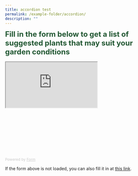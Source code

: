 ```yaml
---
title: accordion test
permalink: /example-folder/accordion/
description: ""
---
```

<div style="color: #215732;
					 font-size: 24px;">
  <b>Fill in the form below to get a list of suggested plants that may suit your garden conditions</b>
</div>
<br>
<!-- Change the width and height values to suit you best -->

<div style="position: relative; padding-bottom: 56.25%; padding-top:25px; height:0; overflow: auto; -webkit-overflow-scrolling: touch;">
	<div style="position: absolute; top:0px; left:0px; width: 100%; height:100%">
		<iframe src="https://form.gov.sg/64a65a32921cd400127fbfb2" id="iframe"></iframe>
	</div>
</div>

<div style="font-size: 12px;
    color: #999;
    opacity: 0.5;
    padding-top: 5px;">
  Powered by <a style="color: #999" href="https://form.gov.sg">Form</a>
</div>

  If the form above is not loaded, you can also fill it in at
  <a href="https://form.gov.sg/64a65a32921cd400127fbfb2">this link</a>.